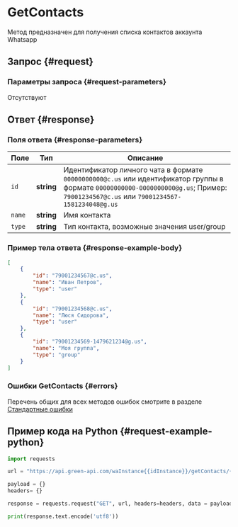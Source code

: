 # GetContacts

Метод предназначен для получения списка контактов аккаунта Whatsapp

## Запрос {#request}

### Параметры запроса {#request-parameters}

Отсутствуют

## Ответ {#response}

### Поля ответа {#response-parameters}

Поле | Тип |  Описание
----- | ----- | ----- 
`id` | **string** | Идентификатор личного чата в формате `00000000000@c.us` или идентификатор группы в формате `00000000000-0000000000@g.us`; Пример: `79001234567@c.us` или `79001234567-1581234048@g.us`
`name` | **string** | Имя контакта
`type` | **string** | Тип контакта, возможные значения user/group

### Пример тела ответа {#response-example-body}

```json
[
    {
        "id": "79001234567@c.us",
        "name": "Иван Петров",
        "type": "user"
    },
    {
        "id": "79001234568@c.us",
        "name": "Люся Сидорова",
        "type": "user"
    },
    {
        "id": "79001234569-1479621234@g.us",
        "name": "Моя группа",
        "type": "group"
    }
]
```

### Ошибки GetContacts {#errors}

Перечень общих для всех методов ошибок смотрите в разделе [Стандартные ошибки](/api/common-errors)

## Пример кода на Python  {#request-example-python}

```python
import requests

url = "https://api.green-api.com/waInstance{{idInstance}}/getContacts/{{apiTokenInstance}}"

payload = {}
headers= {}

response = requests.request("GET", url, headers=headers, data = payload)

print(response.text.encode('utf8'))
```